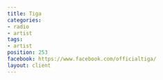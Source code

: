 ```yaml
---
title: Tiga
categories:
- radio
- artist
tags:
- artist
position: 253
facebook: https://www.facebook.com/officialtiga/
layout: client
---
```


